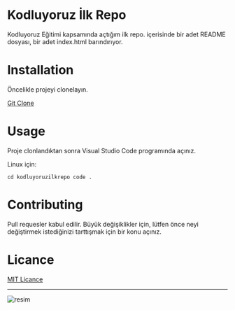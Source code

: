 # Kodluyoruz İlk Repo

Kodluyoruz Eğitimi kapsamında açtığım ilk repo. içerisinde bir adet README dosyası, bir adet index.html barındırıyor.


# Installation

Öncelikle projeyi clonelayın.

[Git Clone](https://github.com/tolgaerdogan705/kodluyoruzilkrepo.git)


# Usage

Proje clonlandıktan sonra Visual Studio Code programında açınız.

Linux için:

 ``` cd kodluyoruzilkrepo code .  ```



# Contributing

Pull requesler kabul edilir. Büyük değişiklikler için, lütfen önce neyi değiştirmek istediğinizi tarttışmak için bir konu açınız.

# Licance

[MIT Licance](https://github.com/tolgaerdogan705/kodluyoruzilkrepo/blob/main/LICENSE)

------------------------------------------------------------------
![resim](https://raw.githubusercontent.com/Kodluyoruz/taskforce/git/git/markdown-nedir-nasil-kullaniriz-/figures/kodluyoruz_logo.jpg)
